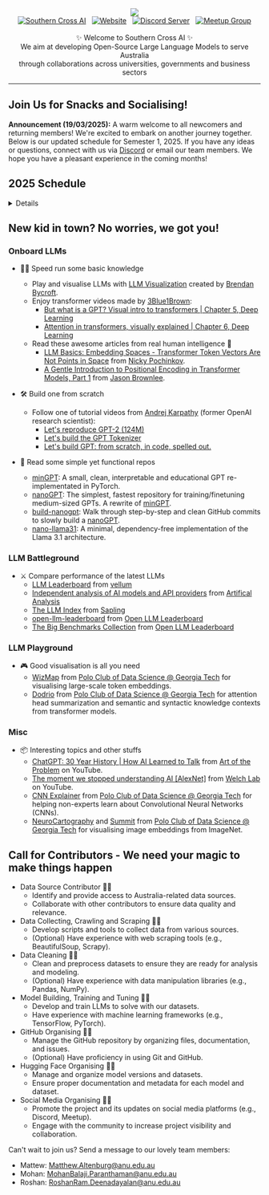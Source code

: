 <!-- title pic -->
<div align="center">
  <img src="https://github.com/southern-cross-ai/.github/blob/main/profile/pics/title_pic.png">
</div>
<!-- title pic -->

<!-- badges -->
<div align="center">
  <a href="https://southerncross.ai" alt="Southern Cross AI"> 
    <img alt="Southern Cross AI" src="https://img.shields.io/website?url=https%3A%2F%2Fsoutherncross.ai&up_message=Website&up_color=gray&style=flat&label=%E2%9C%B8%20Southern%20Cross%20AI&labelColor=purple&link=https%3A%2F%2Fsoutherncross.ai&color=gray"/></a>
  &nbsp;
  <a href="https://huggingface.co/SouthernCrossAI" alt="Hugging Face">
   <img alt="Website" src="https://img.shields.io/website?url=https%3A%2F%2Fhuggingface.co%2FSouthernCrossAI&up_message=Dataset&up_color=gray&style=flat&logo=huggingface&logoColor=white&label=Hugging%20Face&labelColor=yellow&color=gray"/></a>
  &nbsp;
  <a href="https://discord.gg/nvVkJShz6K" alt="Discord Server">
   <img alt="Discord Server" src="https://img.shields.io/discord/1211168857746833408?style=flat&logo=Discord&logoColor=white&label=Discord%20Server&labelColor=blue&color=gray"/></a> 
  &nbsp;
  <a href="https://www.meetup.com/nlp-aiwizardsofoz/" alt="Meetup Group">
   <img alt="Meetup Group" src="https://img.shields.io/website?url=https%3A%2F%2Fwww.meetup.com%2Fnlpaiwizardsofoz%2F&up_message=Event&up_color=gray&style=flat&logo=meetup&label=Meetup%20Group&labelColor=red&color=gray"/></a>
</div>
<!-- badges -->

<br>

<!-- bio -->
<div align="center">
  ✨ Welcome to Southern Cross AI ✨ <br>
  We aim at developing Open-Source Large Language Models to serve Australia <br>
  through collaborations across universities, governments and business sectors
</div>
<!-- bio -->

------

## Join Us for Snacks and Socialising!

**Announcement (19/03/2025):** A warm welcome to all newcomers and returning members! We're excited to embark on another journey together. Below is our updated schedule for Semester 1, 2025. If you have any ideas or questions, connect with us via [Discord](https://discord.gg/hcAUDRMNry) or email our team members. We hope you have a pleasant experience in the coming months!

## 2025 Schedule
<details>

Join our 12-week Meetup Events held every Monday from 17/02/2025 to 12/05/2025:

- **In-Person:** Visit us at the ANU School of Computing
- **Online:** Join our [Discord Server](https://discord.gg/hcAUDRMNry) for chats

### Upcoming Events:

| Date       | Event Details                                    | Meetup Link                                                                  |
| ---------- | ------------------------------------------------ | ---------------------------------------------------------------------------- |
| 24/03/2025 | Mid-semester check-in and networking session     | [Join on Meetup](https://www.meetup.com/nlp-aiwizardsofoz/events/24-03-2025) |
| 31/03/2025 | No meetup (Teaching break)                       | —                                                                            |
| 07/04/2025 | Guest speaker session                            | [Join on Meetup](https://www.meetup.com/nlp-aiwizardsofoz/events/07-04-2025) |
| 14/04/2025 | Workshop: Building AI Models                     | [Join on Meetup](https://www.meetup.com/nlp-aiwizardsofoz/events/14-04-2025) |
| 21/04/2025 | No meetup (Easter Monday public holiday)         | —                                                                            |
| 28/04/2025 | Project collaboration session                    | [Join on Meetup](https://www.meetup.com/nlp-aiwizardsofoz/events/28-04-2025) |
| 05/05/2025 | AI ethics discussion                             | [Join on Meetup](https://www.meetup.com/nlp-aiwizardsofoz/events/05-05-2025) |
| 12/05/2025 | End-of-semester celebration and project showcase | [Join on Meetup](https://www.meetup.com/nlp-aiwizardsofoz/events/12-05-2025) |

### Looking Ahead:

It's only March, but the future looks bright! We have an incredible lineup of events, guest speakers, and workshops ahead. This is your chance to connect, learn, and grow with a vibrant community of like-minded people. Whether you're attending in person or joining online, there's a place for you here. Let's make Semester 1, 2025 the best one yet!

</details>

## New kid in town? No worries, we got you!

### Onboard LLMs
- 🏃‍♀️ Speed run some basic knowledge
  - Play and visualise LLMs with [LLM Visualization](https://bbycroft.net/llm) created by [Brendan Bycroft](https://bbycroft.net).
  - Enjoy transformer videos made by [3Blue1Brown](https://www.youtube.com/@3blue1brown):
    - [But what is a GPT? Visual intro to transformers | Chapter 5, Deep Learning](https://youtu.be/wjZofJX0v4M?si=po4M6fKWN9FfGRiP)
    - [Attention in transformers, visually explained | Chapter 6, Deep Learning](https://youtu.be/eMlx5fFNoYc?si=K7l4Ur39Shrpjc0u)
  - Read these awesome articles from real human intelligence 📜
    - [LLM Basics: Embedding Spaces - Transformer Token Vectors Are Not Points in Space](https://www.lesswrong.com/posts/pHPmMGEMYefk9jLeh/llm-basics-embedding-spaces-transformer-token-vectors-are) from [Nicky Pochinkov](https://nicky.pro/).
    - [A Gentle Introduction to Positional Encoding in Transformer Models, Part 1](https://machinelearningmastery.com/a-gentle-introduction-to-positional-encoding-in-transformer-models-part-1/) from [Jason Brownlee](https://machinelearningmastery.com/about/).
   
- 🛠️ Build one from scratch
  - Follow one of tutorial videos from [Andrej Karpathy](https://karpathy.ai) (former OpenAI research scientist):
    - [Let's reproduce GPT-2 (124M)](https://youtu.be/l8pRSuU81PU?si=kG4f73h7uLp9_qnf)
    - [Let's build the GPT Tokenizer](https://youtu.be/zduSFxRajkE?si=NiH9GXkjqrlsFYSw)
    - [Let's build GPT: from scratch, in code, spelled out.](https://youtu.be/kCc8FmEb1nY?si=6TLrOibEbIY9iorF)

- 📜 Read some simple yet functional repos
  - [minGPT](https://github.com/karpathy/minGPT): A small, clean, interpretable and educational GPT re-implementated in PyTorch.
  - [nanoGPT](https://github.com/karpathy/nanoGPT): The simplest, fastest repository for training/finetuning medium-sized GPTs. A rewrite of [minGPT](https://github.com/karpathy/minGPT).
  - [build-nanogpt](https://github.com/karpathy/build-nanogpt): Walk through step-by-step and clean GitHub commits to slowly build a [nanoGPT](https://github.com/karpathy/nanoGPT).
  - [nano-llama31](https://github.com/karpathy/nano-llama31): A minimal, dependency-free implementation of the Llama 3.1 architecture.

### LLM Battleground
- ⚔️ Compare performance of the latest LLMs
  - [LLM Leaderboard](https://www.vellum.ai/llm-leaderboard) from [vellum](https://www.vellum.ai)
  - [Independent analysis of AI models and API providers](https://artificialanalysis.ai) from [Artifical Analysis](https://artificialanalysis.ai) 
  - [The LLM Index](https://sapling.ai/llm/index) from [Sapling](https://sapling.ai)
  - [open-llm-leaderboard](https://huggingface.co/spaces/open-llm-leaderboard/open_llm_leaderboard) from [Open LLM Leaderboard](https://huggingface.co/open-llm-leaderboard)
  - [The Big Benchmarks Collection](https://huggingface.co/collections/open-llm-leaderboard/the-big-benchmarks-collection-64faca6335a7fc7d4ffe974a) from [Open LLM Leaderboard](https://huggingface.co/open-llm-leaderboard)

### LLM Playground
- 🎮 Good visualisation is all you need
  - [WizMap](https://poloclub.github.io/wizmap/) from [Polo Club of Data Science @ Georgia Tech](https://poloclub.github.io/) for visualising large-scale token embeddings.
  - [Dodrio](https://poloclub.github.io/dodrio/) from [Polo Club of Data Science @ Georgia Tech](https://poloclub.github.io/) for attention head summarization and semantic and syntactic knowledge contexts from transformer models.

### Misc
- 📦 Interesting topics and other stuffs
  - [ChatGPT: 30 Year History | How AI Learned to Talk](https://youtu.be/OFS90-FX6pg?si=5yf0OhqKnRaeO2js) from [Art of the Problem](https://www.youtube.com/@ArtOfTheProblem) on YouTube.
  - [The moment we stopped understanding AI [AlexNet]](https://youtu.be/UZDiGooFs54?si=g3HnvENUDFNW47NE) from [Welch Lab](https://www.youtube.com/@WelchLabsVideo) on YouTube.
  - [CNN Explainer](https://poloclub.github.io/cnn-explainer/) from [Polo Club of Data Science @ Georgia Tech](https://poloclub.github.io/) for helping non-experts learn about Convolutional Neural Networks (CNNs).
  - [NeuroCartography](https://poloclub.github.io/neuro-cartography/) and [Summit](https://fredhohman.com/summit/) from [Polo Club of Data Science @ Georgia Tech](https://poloclub.github.io/) for visualising image embeddings from ImageNet.

## Call for Contributors - We need your magic to make things happen

- Data Source Contributor 🕵️‍♀️
  - Identify and provide access to Australia-related data sources.
  - Collaborate with other contributors to ensure data quality and relevance.
- Data Collecting, Crawling and Scraping 👩‍🌾
  - Develop scripts and tools to collect data from various sources.
  - (Optional) Have experience with web scraping tools (e.g., BeautifulSoup, Scrapy).
- Data Cleaning 👩‍⚕️
  - Clean and preprocess datasets to ensure they are ready for analysis and modeling.
  - (Optional) Have experience with data manipulation libraries (e.g., Pandas, NumPy).
- Model Building, Training and Tuning 👩‍💻
  - Develop and train LLMs to solve with our datasets.
  - Have experience with machine learning frameworks (e.g., TensorFlow, PyTorch).
- GitHub Organising 👩‍🔧
  -	Manage the GitHub repository by organizing files, documentation, and issues.
  -	(Optional) Have proficiency in using Git and GitHub.
- Hugging Face Organising 👩‍🏭
  -	Manage and organize model versions and datasets.
  -	Ensure proper documentation and metadata for each model and dataset.
- Social Media Organising 👩‍💼
  -	Promote the project and its updates on social media platforms (e.g., Discord, Meetup).
  -	Engage with the community to increase project visibility and collaboration.

Can't wait to join us? Send a message to our lovely team members:
- Mattew: Matthew.Altenburg@anu.edu.au
- Mohan: MohanBalaji.Paranthaman@anu.edu.au
- Roshan: RoshanRam.Deenadayalan@anu.edu.au
